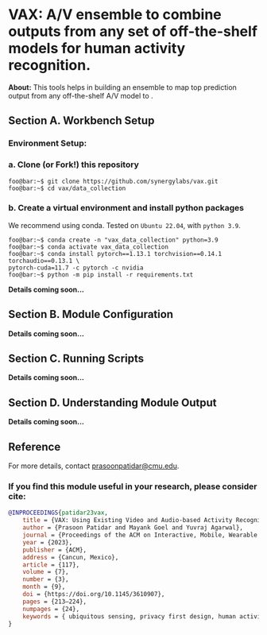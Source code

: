# VAX: A/V ensemble to combine outputs from any set of off-the-shelf models for human activity recognition.

**About:** This tools helps in building an ensemble to map top prediction output from any off-the-shelf A/V model to . 

## Section A. Workbench Setup

### Environment Setup:

### a. Clone (or Fork!) this repository

```shell
foo@bar:~$ git clone https://github.com/synergylabs/vax.git
foo@bar:~$ cd vax/data_collection
```

### b. Create a virtual environment and install python packages

We recommend using conda. Tested on `Ubuntu 22.04`, with `python 3.9`.

```shell
foo@bar:~$ conda create -n "vax_data_collection" python=3.9
foo@bar:~$ conda activate vax_data_collection
foo@bar:~$ conda install pytorch==1.13.1 torchvision==0.14.1 torchaudio==0.13.1 \
pytorch-cuda=11.7 -c pytorch -c nvidia
foo@bar:~$ python -m pip install -r requirements.txt
```
**Details coming soon...**

## Section B. Module Configuration

**Details coming soon...**

## Section C. Running Scripts

**Details coming soon...**

## Section D. Understanding Module Output

**Details coming soon...**



## Reference
For more details, contact [prasoonpatidar@cmu.edu](prasoonpatidar@cmu.edu).

### If you find this module useful in your research, please consider cite:

```bibtex
@INPROCEEDINGS{patidar23vax,
    title = {VAX: Using Existing Video and Audio-based Activity Recognition Models to Bootstrap Privacy-Sensitive Sensors},
    author = {Prasoon Patidar and Mayank Goel and Yuvraj Agarwal},
    journal = {Proceedings of the ACM on Interactive, Mobile, Wearable and Ubiquitous Technologies}
    year = {2023},
    publisher = {ACM},
    address = {Cancun, Mexico},
    article = {117},
    volume = {7},
    number = {3},
    month = {9},
    doi = {https://doi.org/10.1145/3610907},
    pages = {213–224},
    numpages = {24},
    keywords = { ubiquitous sensing, privacy first design, human activity recognition},
}
```
